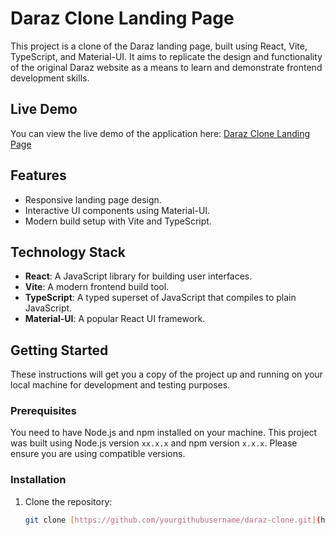 # Daraz Clone Landing Page

This project is a clone of the Daraz landing page, built using React, Vite, TypeScript, and Material-UI. It aims to replicate the design and functionality of the original Daraz website as a means to learn and demonstrate frontend development skills.

## Live Demo

You can view the live demo of the application here: [Daraz Clone Landing Page](https://charming-florentine-b33cd8.netlify.app/)

## Features

- Responsive landing page design.
- Interactive UI components using Material-UI.
- Modern build setup with Vite and TypeScript.

## Technology Stack

- **React**: A JavaScript library for building user interfaces.
- **Vite**: A modern frontend build tool.
- **TypeScript**: A typed superset of JavaScript that compiles to plain JavaScript.
- **Material-UI**: A popular React UI framework.

## Getting Started

These instructions will get you a copy of the project up and running on your local machine for development and testing purposes.

### Prerequisites

You need to have Node.js and npm installed on your machine. This project was built using Node.js version `xx.x.x` and npm version `x.x.x`. Please ensure you are using compatible versions.

### Installation

1. Clone the repository:
   ```bash
   git clone [https://github.com/yourgithubusername/daraz-clone.git](https://github.com/TowsifMuhtadiKhan/e-commerce_daraz_clone)
